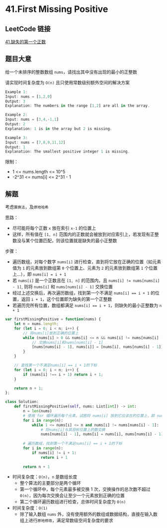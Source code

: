 # 41.First Missing Positive

## LeetCode 链接

[41.缺失的第一个正数](https://leetcode.cn/problems/first-missing-positive/)

## 题目大意

给一个未排序的整数数组 `nums`，请找出其中没有出现的最小的正整数

请实现时间复杂度为 `O(n)` 且只使用常数级别额外空间的解决方案

```js
Example 1:
Input: nums = [1,2,0]
Output: 3
Explanation: The numbers in the range [1,2] are all in the array.

Example 2:
Input: nums = [3,4,-1,1]
Output: 2
Explanation: 1 is in the array but 2 is missing.

Example 3:
Input: nums = [7,8,9,11,12]
Output: 1
Explanation: The smallest positive integer 1 is missing.
```

限制：
- 1 <= nums.length <= 10^5
- -2^31 <= nums[i] <= 2^31 - 1

## 解题

考虑`置换法`，及`原地哈希`

思路：
- 尽可能将每个正数 `x` 放在索引 `x-1` 的位置上
- 这样，所有值在 `[1, n]` 范围内的正数就会被放到对应索引上，若发现有正整数没与某个位置匹配，则该位置就是缺失的最小正整数

步骤：
- 遍历数组，对每个数字 `nums[i]` 进行检查，直到将它放在正确的位置（如元素值为 `1` 的元素放到数组第 `0` 个位置上、元素为 `2` 的元素放到数组第 `1` 个位置上...），即 `nums[i] = i + 1` 
- 若 `nums[i]` 是一个正数且在 `[1, n]` 的范围内，且 `nums[i] != nums[nums[i] - 1]`, 则将 `nums[i]` 和 `nums[nums[i] - 1]` 交换位置
- 经过上述交换后，再次遍历数组，找到第一个不满足 `nums[i] == i + 1` 的位置，返回 `i + 1`，这个位置即为缺失的第一个正整数
- 若遍历完所有位置，数组都满足 `nums[i] == i + 1`，则缺失的最小正整数为 `n + 1`

```js
var firstMissingPositive = function(nums) {
    let n = nums.length;
    for (let i = 0; i < n; i++) {
        // 将nums[i]放到正确的位置上
        while (nums[i] > 0 && nums[i] <= n && nums[i] != nums[nums[i] - 1]) {
            // 交换nums[i]和nums[nums[i] - 1]
            [nums[nums[i] - 1], nums[i]] = [nums[i], nums[nums[i] - 1]];
        }
    }

    // 查找第一个不满足nums[i] == i + 1的下标
    for (let i = 0; i < n; i++) {
        if (nums[i] !== i + 1) return i + 1;
    }

    return n + 1;
};
```
```python
class Solution:
    def firstMissingPositive(self, nums: List[int]) -> int:
        n = len(nums)
        # 使用 for 循环遍历每个元素，试图将 nums[i] 放到它应该在的位置上，即 nums[i] - 1 的位置
        for i in range(n):
            while 1 <= nums[i] <= n and nums[i] != nums[nums[i] - 1]:
                # 将nums[i]与其目标位置上的数交换
                nums[nums[i] - 1], nums[i] = nums[i], nums[nums[i] - 1]
        
        # 遍历数组，找到第一个不满足nums[i] == i + 1的下标
        for i in range(n):
            if nums[i] != i + 1:
                return i + 1
        
        return n + 1
```

- 时间复杂度：`O(n)`，`n` 是数组长度
  - 整个算法的主要部分是两个循环
  - 第一个循环中，每个元素最多被交换 1 次，交换操作的总次数不超过 `O(n)`，因为每次交换会让至少一个元素放到正确的位置
  - 第二个循环遍历数组进行检查，总体时间复杂度为 `O(n)`
- 时间复杂度：`O(1)`
  - 除了输入数组 `nums` 外，没有使用额外的数组或数据结构，直接在输入数组上进行`原地修改`，满足常数级空间复杂度的要求



